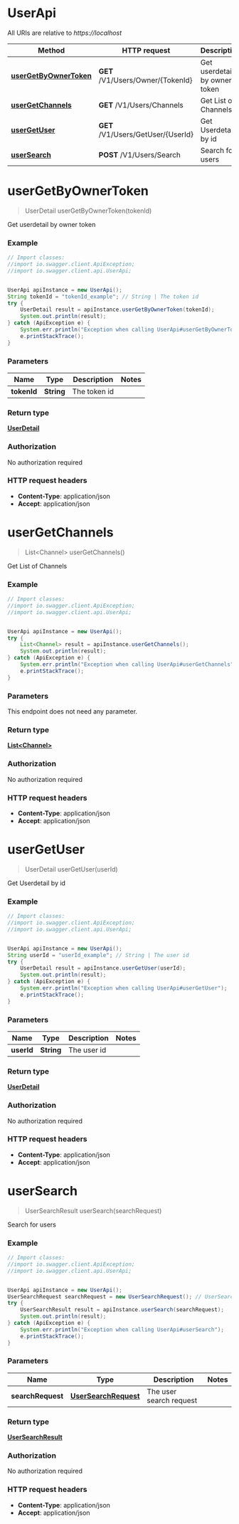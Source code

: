 # UserApi

All URIs are relative to *https://localhost*

Method | HTTP request | Description
------------- | ------------- | -------------
[**userGetByOwnerToken**](UserApi.md#userGetByOwnerToken) | **GET** /V1/Users/Owner/{TokenId} | Get userdetail by owner token
[**userGetChannels**](UserApi.md#userGetChannels) | **GET** /V1/Users/Channels | Get List of Channels
[**userGetUser**](UserApi.md#userGetUser) | **GET** /V1/Users/GetUser/{UserId} | Get Userdetail by id
[**userSearch**](UserApi.md#userSearch) | **POST** /V1/Users/Search | Search for users


<a name="userGetByOwnerToken"></a>
# **userGetByOwnerToken**
> UserDetail userGetByOwnerToken(tokenId)

Get userdetail by owner token

### Example
```java
// Import classes:
//import io.swagger.client.ApiException;
//import io.swagger.client.api.UserApi;


UserApi apiInstance = new UserApi();
String tokenId = "tokenId_example"; // String | The token id
try {
    UserDetail result = apiInstance.userGetByOwnerToken(tokenId);
    System.out.println(result);
} catch (ApiException e) {
    System.err.println("Exception when calling UserApi#userGetByOwnerToken");
    e.printStackTrace();
}
```

### Parameters

Name | Type | Description  | Notes
------------- | ------------- | ------------- | -------------
 **tokenId** | **String**| The token id |

### Return type

[**UserDetail**](UserDetail.md)

### Authorization

No authorization required

### HTTP request headers

 - **Content-Type**: application/json
 - **Accept**: application/json

<a name="userGetChannels"></a>
# **userGetChannels**
> List&lt;Channel&gt; userGetChannels()

Get List of Channels

### Example
```java
// Import classes:
//import io.swagger.client.ApiException;
//import io.swagger.client.api.UserApi;


UserApi apiInstance = new UserApi();
try {
    List<Channel> result = apiInstance.userGetChannels();
    System.out.println(result);
} catch (ApiException e) {
    System.err.println("Exception when calling UserApi#userGetChannels");
    e.printStackTrace();
}
```

### Parameters
This endpoint does not need any parameter.

### Return type

[**List&lt;Channel&gt;**](Channel.md)

### Authorization

No authorization required

### HTTP request headers

 - **Content-Type**: application/json
 - **Accept**: application/json

<a name="userGetUser"></a>
# **userGetUser**
> UserDetail userGetUser(userId)

Get Userdetail by id

### Example
```java
// Import classes:
//import io.swagger.client.ApiException;
//import io.swagger.client.api.UserApi;


UserApi apiInstance = new UserApi();
String userId = "userId_example"; // String | The user id
try {
    UserDetail result = apiInstance.userGetUser(userId);
    System.out.println(result);
} catch (ApiException e) {
    System.err.println("Exception when calling UserApi#userGetUser");
    e.printStackTrace();
}
```

### Parameters

Name | Type | Description  | Notes
------------- | ------------- | ------------- | -------------
 **userId** | **String**| The user id |

### Return type

[**UserDetail**](UserDetail.md)

### Authorization

No authorization required

### HTTP request headers

 - **Content-Type**: application/json
 - **Accept**: application/json

<a name="userSearch"></a>
# **userSearch**
> UserSearchResult userSearch(searchRequest)

Search for users

### Example
```java
// Import classes:
//import io.swagger.client.ApiException;
//import io.swagger.client.api.UserApi;


UserApi apiInstance = new UserApi();
UserSearchRequest searchRequest = new UserSearchRequest(); // UserSearchRequest | The user search request
try {
    UserSearchResult result = apiInstance.userSearch(searchRequest);
    System.out.println(result);
} catch (ApiException e) {
    System.err.println("Exception when calling UserApi#userSearch");
    e.printStackTrace();
}
```

### Parameters

Name | Type | Description  | Notes
------------- | ------------- | ------------- | -------------
 **searchRequest** | [**UserSearchRequest**](UserSearchRequest.md)| The user search request |

### Return type

[**UserSearchResult**](UserSearchResult.md)

### Authorization

No authorization required

### HTTP request headers

 - **Content-Type**: application/json
 - **Accept**: application/json

